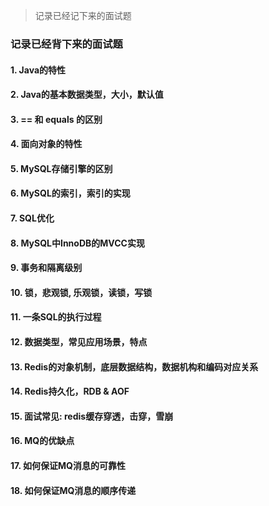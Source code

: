 > 记录已经记下来的面试题

### 记录已经背下来的面试题

#### 1. Java的特性

#### 2. Java的基本数据类型，大小，默认值

#### 3. == 和 equals 的区别

#### 4. 面向对象的特性

#### 5. MySQL存储引擎的区别

#### 6. MySQL的索引，索引的实现

#### 7. SQL优化

#### 8. MySQL中InnoDB的MVCC实现

#### 9. 事务和隔离级别

#### 10. 锁，悲观锁, 乐观锁，读锁，写锁

#### 11. 一条SQL的执行过程

#### 12. 数据类型，常见应用场景，特点

#### 13. Redis的对象机制，底层数据结构，数据机构和编码对应关系

#### 14. Redis持久化，RDB & AOF

#### 15. 面试常见: redis缓存穿透，击穿，雪崩

#### 16. MQ的优缺点

#### 17. 如何保证MQ消息的可靠性

#### 18. 如何保证MQ消息的顺序传递
